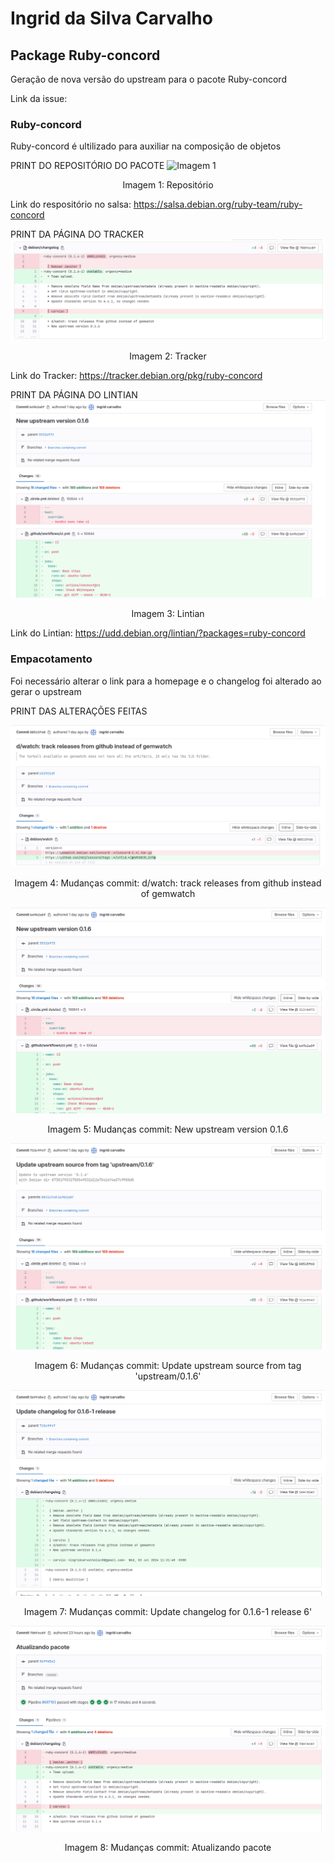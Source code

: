 # Ingrid da Silva Carvalho

## Package Ruby-concord
Geração de nova versão do upstream para o pacote Ruby-concord

Link da issue: 

###  Ruby-concord
Ruby-concord é ultilizado para auxiliar na composição de objetos

PRINT DO REPOSITÓRIO DO PACOTE
![Imagem 1](docs\img\ingridrepositorioPacote.png)
<div align="center">
  Imagem 1: Repositório
</div>


Link do respositório no salsa: https://salsa.debian.org/ruby-team/ruby-concord

PRINT DA PÁGINA DO TRACKER
![Imagem 2](docs\img\ingrid\tracker.png)
<div align="center">
  Imagem 2: Tracker
</div>

Link do Tracker: https://tracker.debian.org/pkg/ruby-concord

PRINT DA PÁGINA DO LINTIAN
![Imagem 3](docs\img\ingrid/litian.png)
<div align="center">
  Imagem 3: Lintian
</div>

Link do Lintian: https://udd.debian.org/lintian/?packages=ruby-concord

### Empacotamento

Foi necessário alterar o link para a homepage e o changelog foi alterado ao gerar o upstream

PRINT DAS ALTERAÇÕES FEITAS

![Imagem 4](docs\img\ingrid/commit1.png)
<div align="center">
  Imagem 4: Mudanças commit: d/watch: track releases from github instead of gemwatch
</div>


![Imagem 5](docs\img\ingrid/commit2.png)
<div align="center">
  Imagem 5: Mudanças commit: New upstream version 0.1.6
</div>

![Imagem 6](docs\img\ingrid/commit3.png)
<div align="center">
  Imagem 6: Mudanças commit: Update upstream source from tag 'upstream/0.1.6' 
</div>

![Imagem 7](docs\img\ingrid/commit4.png)
<div align="center">
  Imagem 7: Mudanças commit: Update changelog for 0.1.6-1 release
6' 
</div>

![Imagem 8](docs\img\ingrid/commit5.png)
<div align="center">
  Imagem 8: Mudanças commit: Atualizando pacote
</div>